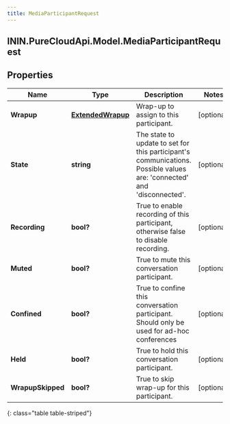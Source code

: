 ```yaml
---
title: MediaParticipantRequest
---
```

## ININ.PureCloudApi.Model.MediaParticipantRequest

## Properties

|Name | Type | Description | Notes|
|------------ | ------------- | ------------- | -------------|
| **Wrapup** | [**ExtendedWrapup**](ExtendedWrapup.html) | Wrap-up to assign to this participant. | [optional] |
| **State** | **string** | The state to update to set for this participant&#39;s communications.  Possible values are: &#39;connected&#39; and &#39;disconnected&#39;. | [optional] |
| **Recording** | **bool?** | True to enable recording of this participant, otherwise false to disable recording. | [optional] |
| **Muted** | **bool?** | True to mute this conversation participant. | [optional] |
| **Confined** | **bool?** | True to confine this conversation participant.  Should only be used for ad-hoc conferences | [optional] |
| **Held** | **bool?** | True to hold this conversation participant. | [optional] |
| **WrapupSkipped** | **bool?** | True to skip wrap-up for this participant. | [optional] |
{: class="table table-striped"}



